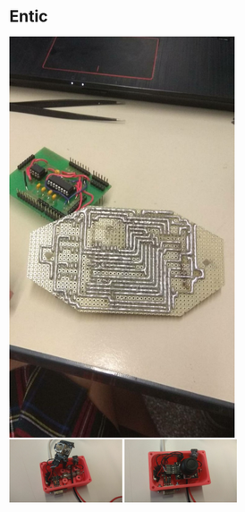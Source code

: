 # Entic

<img src="DCIM/img3.jpeg" height="80%" width="80%">
<img src="DCIM/img1.jpeg" height="40%" width="40%"> <img src="DCIM/img2.jpeg" height="40%" width="40%">
